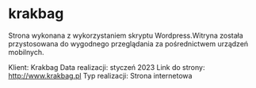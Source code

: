 # krakbag


Strona wykonana z wykorzystaniem skryptu Wordpress.Witryna została przystosowana do wygodnego przeglądania za pośrednictwem urządzeń mobilnych.

Klient: Krakbag
Data realizacji: styczeń 2023
Link do strony: http://www.krakbag.pl
Typ realizacji: Strona internetowa
